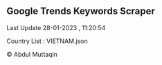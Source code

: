

## Google Trends Keywords Scraper 
 
Last Update 28-01-2023 , 11:20:54

Country List :
VIETNAM.json



© Abdul Muttaqin 
